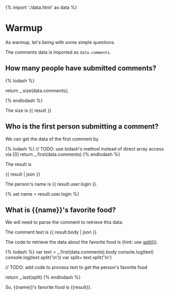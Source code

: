 {% import './data.html' as data %}

# Warmup

As warmup, let's being with some simple questions.

The comments data is imported as `data.comments`.

## How many people have submitted comments?



{% lodash %}

return _.size(data.comments);

{% endlodash %}

The size is {{ result }}

## Who is the first person submitting a comment?

We can get the data of the first comment by

{% lodash %}
// TODO: use lodash's method instead of direct array access via [0]
return _.first(data.comments)
{% endlodash %}

The result is

{{ result | json }}

The person's name is {{ result.user.login }}.

{% set name = result.user.login %}

## What is {{name}}'s favorite food?

We will need to parse the comment to retrieve this data.

The comment text is
{{ result.body | json }}

The code to retrieve the data about the favorite food is (hint: use [split()](https://developer.mozilla.org/en-US/docs/Web/JavaScript/Reference/Global_Objects/String/split)).

{% lodash %}
var text = _.first(data.comments).body
console.log(text)
console.log(text.split('\n'))
var split= text.split('\n')



// TODO: add code to process text to get the person's favorite food

return _.last(split)
{% endlodash %}

So, {{name}}'s favorite food is {{result}}.
